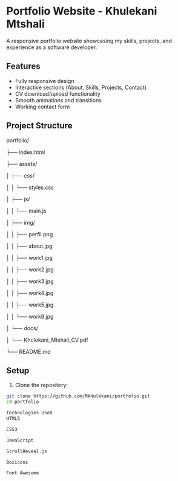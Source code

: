 # Portfolio Website - Khulekani Mtshali

A responsive portfolio website showcasing my skills, projects, and experience as a software developer.

## Features
- Fully responsive design
- Interactive sections (About, Skills, Projects, Contact)
- CV download/upload functionality
- Smooth animations and transitions
- Working contact form

## Project Structure

portfolio/

├── index.html

├── assets/

│  ├── css/

│  │ └── styles.css

│  ├── js/

│  │  └── main.js

│  ├── img/

│  │  ├── perfil.png

│  │  ├── about.jpg

│  │  ├── work1.jpg

│  │  ├── work2.jpg

│  │  ├── work3.jpg

│  │  ├── work4.jpg

│  │  ├── work5.jpg

│ │  └── work6.jpg

│  └── docs/

│  └── Khulekani_Mtshali_CV.pdf

 └── README.md

 ## Setup
1. Clone the repository:
```bash
git clone https://github.com/Mkhulekani/portfolio.git
cd portfolio

Technologies Used
HTML5

CSS3

JavaScript

ScrollReveal.js

Boxicons

Font Awesome
